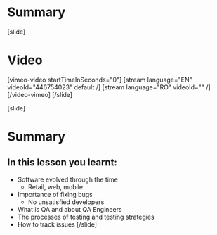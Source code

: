 # Summary

[slide]
# Video

[vimeo-video startTimeInSeconds="0"]
[stream language="EN" videoId="446754023" default /]
[stream language="RO" videoId="" /]
[/video-vimeo]
[/slide]

[slide]
# Summary 

## In this lesson you learnt:

- Software evolved through the time
    - Retail, web, mobile
- Importance of fixing bugs
    - No unsatisfied developers
- What is QA and about QA Engineers
- The processes of testing and testing strategies
- How to track issues
[/slide]